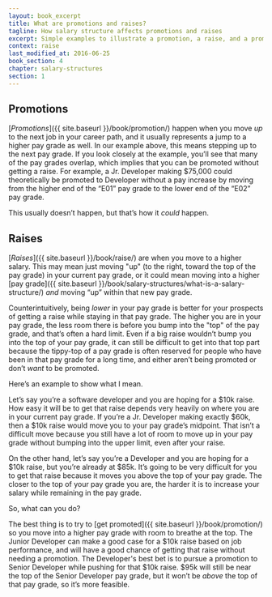 ```yaml
---
layout: book_excerpt
title: What are promotions and raises?
tagline: How salary structure affects promotions and raises
excerpt: Simple examples to illustrate a promotion, a raise, and a promotion with a raise.
context: raise
last_modified_at: 2016-06-25
book_section: 4
chapter: salary-structures
section: 1
---
```

## Promotions

[*Promotions*]({{ site.baseurl }}/book/promotion/) happen when you move *up* to the next job in your career path, and it usually represents a jump to a higher pay grade as well. In our example above, this means stepping up to the next pay grade. If you look closely at the example, you’ll see that many of the pay grades overlap, which implies that you can be promoted without getting a raise. For example, a Jr. Developer making $75,000 could theoretically be promoted to Developer without a pay increase by moving from the higher end of the “E01” pay grade to the lower end of the “E02” pay grade.

This usually doesn’t happen, but that’s how it *could* happen.

## Raises

[*Raises*]({{ site.baseurl }}/book/raise/) are when you move to a higher salary. This may mean just moving "up" (to the right, toward the top of the pay grade) in your current pay grade, or it could mean moving into a higher [pay grade]({{ site.baseurl }}/book/salary-structures/what-is-a-salary-structure/) *and* moving “up” within that new pay grade.

Counterintuitively, being *lower* in your pay grade is better for your prospects of getting a raise while staying in that pay grade. The higher you are in your pay grade, the less room there is before you bump into the "top" of the pay grade, and that’s often a hard limit. Even if a big raise wouldn’t bump you into the top of your pay grade, it can still be difficult to get into that top part because the tippy-top of a pay grade is often reserved for people who have been in that pay grade for a long time, and either aren’t being promoted or don’t *want* to be promoted.

Here’s an example to show what I mean.

Let’s say you’re a software developer and you are hoping for a $10k raise. How easy it will be to get that raise depends very heavily on where you are in your current pay grade. If you’re a Jr. Developer making exactly $60k, then a $10k raise would move you to your pay grade’s midpoint. That isn’t a difficult move because you still have a lot of room to move up in your pay grade without bumping into the upper limit, even after your raise. 

On the other hand, let’s say you’re a Developer and you are hoping for a $10k raise, but you’re already at $85k. It’s going to be very difficult for you to get that raise because it moves you above the top of your pay grade. The closer to the top of your pay grade you are, the harder it is to increase your salary while remaining in the pay grade.

So, what can you do?

The best thing is to try to [get promoted]({{ site.baseurl }}/book/promotion/) so you move into a higher pay grade with room to breathe at the top. The Junior Developer can make a good case for a $10k raise based on job performance, and will have a good chance of getting that raise without needing a promotion. The Developer's best bet is to pursue a promotion to Senior Developer while pushing for that $10k raise. $95k will still be near the top of the Senior Developer pay grade, but it won’t be *above* the top of that pay grade, so it’s more feasible.